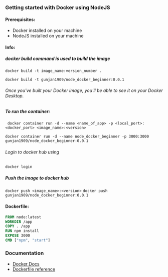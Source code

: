 ### Getting started with Docker using NodeJS

#### Prerequisites:

- Docker installed on your machine
- NodeJS installed on your machine

#### Info:

##### docker build command is used to build the image

`docker build -t image_name:version_number . `

`docker build -t gunjan1909/node_docker_beginner:0.0.1`

###### Once you've built your Docker image, you'll be able to see it on your Docker Desktop.

##### To run the container:

` docker container run -d --name <name_of_app> -p <local_port>:<docker_port> <image_name>:<version>`

`docker container run -d --name node_docker_beginner -p 3000:3000 gunjan1909/node_docker_beginner:0.0.1`

###### Login to docker hub using

`docker login`

##### Push the image to docker hub

`docker push <image_name>:<version>`
`docker push gunjan1909/node_docker_beginner:0.0.1`

#### Dockerfile:

```dockerfile
FROM node:latest
WORKDIR /app
COPY . /app
RUN npm install
EXPOSE 3000
CMD ["npm", "start"]
```

### Documentation

- [Docker Docs](https://docs.docker.com/)
- [Dockerfile reference](https://docs.docker.com/engine/reference/builder/)
